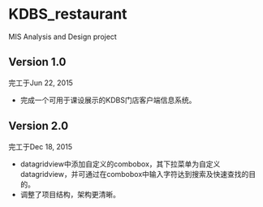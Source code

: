 # KDBS_restaurant
MIS Analysis and Design project

## Version 1.0
完工于Jun 22, 2015
- 完成一个可用于课设展示的KDBS门店客户端信息系统。

## Version 2.0
完工于Dec 18, 2015
- datagridview中添加自定义的combobox，其下拉菜单为自定义datagridview，并可通过在combobox中输入字符达到搜索及快速查找的目的。
- 调整了项目结构，架构更清晰。
